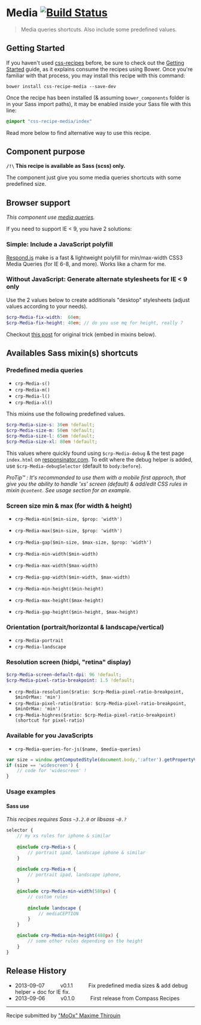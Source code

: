 # Media [![Build Status](https://secure.travis-ci.org/css-recipes/media.png?branch=master)](http://travis-ci.org/css-recipes/media)

> Media queries shortcuts. Also include some predefined values.

## Getting Started

If you haven't used [css-recipes](http://css-recipes.putaindecode.io/) before, be sure to check out the [Getting Started](http://css-recipes.putaindecode.io/getting-started) guide, as it explains consume the recipes using Bower. Once you're familiar with that process, you may install this recipe with this command:

```shell
bower install css-recipe-media --save-dev
```

Once the recipe has been installed (& assuming `bower_components` folder is in your Sass import paths), it may be enabled inside your Sass file with this line:

```scss
@import "css-recipe-media/index"
```

Read more below to find alternative way to use this recipe.


## Component purpose

**`/!\` This recipe is available as Sass (scss) only.**

The component just give you some media queries shortcuts with some predefined size.

## Browser support

_This component use [media queries](http://caniuse.com/#search=mediaqueries)._

If you need to support IE < 9, you have 2 solutions:

### Simple: Include a JavaScript polyfill

[Respond.js](https://github.com/scottjehl/Respond) make is a fast & lightweight polyfill for min/max-width CSS3 Media Queries (for IE 6-8, and more).
Works like a charm for me.

### Without JavaScript: Generate alternate stylesheets for IE < 9 only

Use the 2 values below to create additionals "desktop" stylesheets (adjust values according to your needs).

```scss
$crp-Media-fix-width:  60em;
$crp-Media-fix-height: 40em; // do you use mq for height, really ?
```

Checkout [this post](http://jakearchibald.github.com/sass-ie/) for original trick (embed in mixins below).

## Availables Sass mixin(s) shortcuts

### Predefined media queries

+ `crp-Media-s()`
+ `crp-Media-m()`
+ `crp-Media-l()`
+ `crp-Media-xl()`

This mixins use the following predefined values.

```scss
$crp-Media-size-s: 30em !default;
$crp-Media-size-m: 50em !default;
$crp-Media-size-l: 65em !default;
$crp-Media-size-xl: 80em !default;
```

This values where quickly found using `$crp-Media-debug` & the test page `index.html` on [responsinator.com](http://www.responsinator.com).
To edit where the debug helper is added, use `$crp-Media-debugSelector` (default to `body:before`).

_ProTip™ : It's recommanded to use them with a mobile first approch, that give you the ability to handle 'xs' screen (default) & add/edit CSS rules in mixin `@content`. See usage section for an example._

### Screen size min & max (for width & height)

+ `crp-Media-min($min-size, $prop: 'width')`
+ `crp-Media-max($min-size, $prop: 'width')`
+ `crp-Media-gap($min-size, $max-size, $prop: 'width')`

+ `crp-Media-min-width($min-width)`
+ `crp-Media-max-width($max-width)`
+ `crp-Media-gap-width($min-width, $max-width)`

+ `crp-Media-min-height($min-height)`
+ `crp-Media-max-height($max-height)`
+ `crp-Media-gap-height($min-height, $max-height)`

### Orientation (portrait/horizontal & landscape/vertical)

+ `crp-Media-portrait`
+ `crp-Media-landscape`

### Resolution screen (hidpi, "retina" display)

```scss
$crp-Media-screen-default-dpi: 96 !default;
$crp-Media-pixel-ratio-breakpoint: 1.5 !default;
```

+ `crp-Media-resolution($ratio: $crp-Media-pixel-ratio-breakpoint, $minOrMax: 'min')`
+ `crp-Media-pixel-ratio($ratio: $crp-Media-pixel-ratio-breakpoint, $minOrMax: 'min')`
+ `crp-Media-highres($ratio: $crp-Media-pixel-ratio-breakpoint) (shortcut for pixel-ratio)`

### Available for you JavaScripts

+ `crp-Media-queries-for-js($name, $media-queries)`

```js
var size = window.getComputedStyle(document.body,':after').getPropertyValue('content');
if (size == 'widescreen') {
    // code for 'widescreen' !
}
```

### Usage examples

#### Sass use

_This recipes requires Sass `~3.2.0` or libsass `~0.?`_

```scss
selector {
    // my xs rules for iphone & similar
    
    @include crp-Media-s {
        // portrait ipad, landscape iphone & similar
    }
    
    @include crp-Media-m {
        // portrait ipad, landscape iphone, 
    }

    @include crp-Media-min-width(580px) {
        // custom rules
        
        @include landscape {
            // mediaCEPTION
        }
    }

    @include crp-Media-min-height(480px) {
        // some other rules depending on the height
    }
}
```

## Release History

 * 2013-09-07   v0.1.1   Fix predefined media sizes & add debug helper + doc for IE fix.
 * 2013-09-06   v0.1.0   First release from Compass Recipes

---

Recipe submitted by ["MoOx" Maxime Thirouin](http://moox.io)